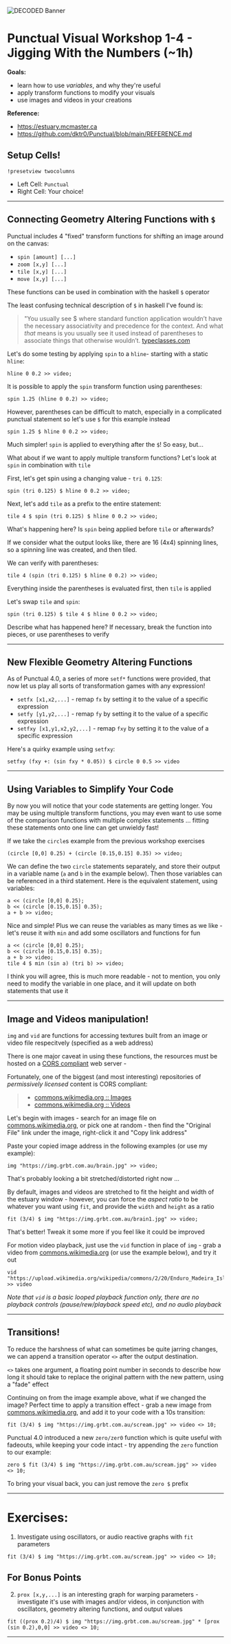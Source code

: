 ![DECODED Banner](images/banner_punctual.png)

# Punctual Visual Workshop 1-4 - Jigging With the Numbers (~1h)

**Goals:**
 - learn how to use *variables*, and why they're useful
 - apply transform functions to modify your visuals
 - use images and videos in your creations

**Reference:** 
 - https://estuary.mcmaster.ca
 - https://github.com/dktr0/Punctual/blob/main/REFERENCE.md

## Setup Cells!

```
!presetview twocolumns
```

 - Left Cell: `Punctual`
 - Right Cell:  Your choice!

---

## Connecting Geometry Altering Functions with `$`

Punctual includes 4 "fixed" transform functions for shifting an image around on the canvas: 
 - `spin [amount] [...]`
 - `zoom [x,y] [...]`
 - `tile [x,y] [...]`
 - `move [x,y] [...]`

These functions can be used in combination with the haskell `$` operator

The least confusing technical description of `$` in haskell I've found is:

> "You usually see $ where standard function application wouldn’t have the necessary associativity and precedence for the context. And what *that* means is you usually see it used instead of parentheses to associate things that otherwise wouldn’t.
> [typeclasses.com](https://typeclasses.com/featured/dollar)

Let's do some testing by applying `spin` to a `hline`- starting with a static `hline`:

```
hline 0 0.2 >> video;
```

It is possible to apply the `spin` transform function using parentheses:

```
spin 1.25 (hline 0 0.2) >> video;
```

However, parentheses can be difficult to match, especially in a complicated punctual statement so let's use `$` for this example instead

```
spin 1.25 $ hline 0 0.2 >> video;
```

Much simpler! `spin` is applied to everything after the `$`! So easy, but...

What about if we want to apply multiple transform functions? Let's look at `spin` in combination with `tile`

First, let's get spin using a changing value - `tri 0.125`:

```
spin (tri 0.125) $ hline 0 0.2 >> video;
```

Next, let's add `tile` as a prefix to the entire statement:

```
tile 4 $ spin (tri 0.125) $ hline 0 0.2 >> video;
```

What's happening here? Is `spin` being applied before `tile` or afterwards?

If we consider what the output looks like, there are 16 (4x4) spinning lines, so a spinning line was created, and then tiled.

We can verify with parentheses:

```
tile 4 (spin (tri 0.125) $ hline 0 0.2) >> video;
```

Everything inside the parentheses is evaluated first, then `tile` is applied

Let's swap `tile` and `spin`:

```
spin (tri 0.125) $ tile 4 $ hline 0 0.2 >> video;
```

Describe what has happened here? If necessary, break the function into pieces, or use parentheses to verify 

---

## New Flexible Geometry Altering Functions

As of Punctual 4.0, a series of more `setf*` functions were provided, that now let us play all sorts of transformation games with any expression!

 - `setfx [x1,x2,...]` - remap `fx` by setting it to the value of a specific expression
 - `setfy [y1,y2,...]` - remap `fy` by setting it to the value of a specific expression
 - `setfxy [x1,y1,x2,y2,...]` - remap `fxy` by setting it to the value of a specific expression

Here's a quirky example using `setfxy`:

```
setfxy (fxy +: (sin fxy * 0.05)) $ circle 0 0.5 >> video
```

---

## Using Variables to Simplify Your Code

By now you will notice that your code statements are getting longer. You may be using multiple transform functions, you may even want to use some of the comparison functions with multiple complex statements ... fitting these statements onto one line can get unwieldy fast!

If we take the `circle`s example from the previous workshop exercises

```
(circle [0,0] 0.25) + (circle [0.15,0.15] 0.35) >> video;
```

We can define the two `circle` statements separately, and store their output in a variable name (`a` and `b` in the example below). Then those variables can be referenced in a third statement. Here is the equivalent statement, using variables:

```
a << (circle [0,0] 0.25);
b << (circle [0.15,0.15] 0.35);
a + b >> video;
```
Nice and simple! Plus we can reuse the variables as many times as we like - let's reuse it with `min` and add some oscillators and functions for fun

```
a << (circle [0,0] 0.25);
b << (circle [0.15,0.15] 0.35);
a + b >> video;
tile 4 $ min (sin a) (tri b) >> video;
```

I think you will agree, this is much more readable - not to mention, you only need to modify the variable in one place, and it will update on both statements that use it

---

## Image and Videos manipulation!

`img` and `vid` are functions for accessing textures built from an image or video file respecitvely (specified as a web address)

There is one major caveat in using these functions, the resources must be hosted on a [CORS compliant](https://developer.mozilla.org/en-US/docs/Web/HTTP/CORS) web server - 

Fortunately, one of the biggest (and most interesting) repositories of *permissively licensed* content is CORS compliant:

 > - [commons.wikimedia.org :: Images](https://commons.wikimedia.org/wiki/Category:Images)
 > - [commons.wikimedia.org :: Videos](https://commons.wikimedia.org/wiki/Category:Videos)

Let's begin with images - search for an image file on [commons.wikimedia.org](https://commons.wikimedia.org/wiki/Category:Images), or pick one at random - then find the "Original File" link under the image, right-click it and "Copy link address"

Paste your copied image address in the following examples (or use my example):

```
img "https://img.grbt.com.au/brain.jpg" >> video;
```

That's probably looking a bit stretched/distorted right now ...

By default, images and videos are stretched to fit the height and width of the estuary window - however, you can force the *aspect ratio* to be whatever you want using `fit`, and provide the `width` and `height` as a ratio

```
fit (3/4) $ img "https://img.grbt.com.au/brain1.jpg" >> video;
```

That's better! Tweak it some more if you feel like it could be improved

For motion video playback, just use the `vid` function in place of `img` - grab a video from [commons.wikimedia.org](https://commons.wikimedia.org/wiki/Category:Videos) (or use the example below), and try it out

```
vid "https://upload.wikimedia.org/wikipedia/commons/2/20/Enduro_Madeira_Island%2C_GoPro.webm" >> video
```

*Note that `vid` is a basic looped playback function only, there are no playback controls (pause/rew/playback speed etc), and no audio playback*

---

## Transitions!

To reduce the harshness of what can sometimes be quite jarring changes, we can append a transition operator `<>` after the output destination.

`<>` takes one argument, a floating point number in seconds to describe how long it should take to replace the original pattern with the new pattern, using a "fade" effect

Continuing on from the image example above, what if we changed the image? Perfect time to apply a transition effect - grab a new image from [commons.wikimedia.org](https://commons.wikimedia.org/wiki/Category:Images), and add it to your code with a 10s transition:

```
fit (3/4) $ img "https://img.grbt.com.au/scream.jpg" >> video <> 10;
```

Punctual 4.0 introduced a new `zero/zer0` function which is quite useful with fadeouts, while keeping your code intact - try appending the `zero` function to our example:

```
zero $ fit (3/4) $ img "https://img.grbt.com.au/scream.jpg" >> video <> 10;
```

To bring your visual back, you can just remove the `zero $` prefix

---

# Exercises:

1. Investigate using oscillators, or audio reactive graphs with `fit` parameters
```
fit (3/4) $ img "https://img.grbt.com.au/scream.jpg" >> video <> 10;
```

## For Bonus Points

2. `prox [x,y,...]` is an interesting graph for warping parameters - investigate it's use with images and/or videos, in conjunction with oscillators, geometry altering functions, and output values
```
fit ((prox 0.2)/4) $ img "https://img.grbt.com.au/scream.jpg" * [prox (sin 0.2),0,0] >> video <> 10;
```
---

